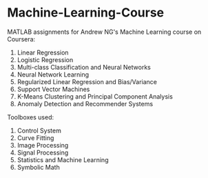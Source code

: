 # Machine-Learning-Course
MATLAB assignments for Andrew NG's Machine Learning course on Coursera:

1. Linear Regression
2. Logistic Regression
3. Multi-class Classification and Neural Networks
4. Neural Network Learning
5. Regularized Linear Regression and Bias/Variance
6. Support Vector Machines
7. K-Means Clustering and Principal Component Analysis
8. Anomaly Detection and Recommender Systems


Toolboxes used:

1. Control System
2. Curve Fitting
3. Image Processing
4. Signal Processing
5. Statistics and Machine Learning
6. Symbolic Math
